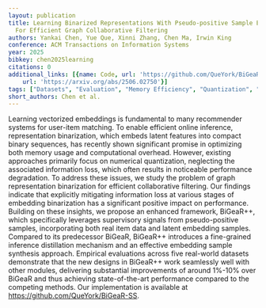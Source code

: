 ```yaml
---
layout: publication
title: Learning Binarized Representations With Pseudo-positive Sample Enhancement
  For Efficient Graph Collaborative Filtering
authors: Yankai Chen, Yue Que, Xinni Zhang, Chen Ma, Irwin King
conference: ACM Transactions on Information Systems
year: 2025
bibkey: chen2025learning
citations: 0
additional_links: [{name: Code, url: 'https://github.com/QueYork/BiGeaR-SS.'}, {name: Paper,
    url: 'https://arxiv.org/abs/2506.02750'}]
tags: ["Datasets", "Evaluation", "Memory Efficiency", "Quantization", "Recommender Systems", "Tools & Libraries"]
short_authors: Chen et al.
---
```

Learning vectorized embeddings is fundamental to many recommender systems for user-item matching. To enable efficient online inference, representation binarization, which embeds latent features into compact binary sequences, has recently shown significant promise in optimizing both memory usage and computational overhead. However, existing approaches primarily focus on numerical quantization, neglecting the associated information loss, which often results in noticeable performance degradation. To address these issues, we study the problem of graph representation binarization for efficient collaborative filtering. Our findings indicate that explicitly mitigating information loss at various stages of embedding binarization has a significant positive impact on performance. Building on these insights, we propose an enhanced framework, BiGeaR++, which specifically leverages supervisory signals from pseudo-positive samples, incorporating both real item data and latent embedding samples. Compared to its predecessor BiGeaR, BiGeaR++ introduces a fine-grained inference distillation mechanism and an effective embedding sample synthesis approach. Empirical evaluations across five real-world datasets demonstrate that the new designs in BiGeaR++ work seamlessly well with other modules, delivering substantial improvements of around 1%-10% over BiGeaR and thus achieving state-of-the-art performance compared to the competing methods. Our implementation is available at https://github.com/QueYork/BiGeaR-SS.